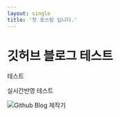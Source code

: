 ```yaml
---
layout: single
title: '첫 포스팅 입니다.'
---
```


# 깃허브 블로그 테스트 

테스트 

실시간반영 테스트

![Github Blog 제작기](https://velog.velcdn.com/images/langoustine/post/988f6e2a-359e-46bb-9154-eecf28cc1164/image.jpeg)
